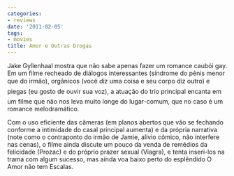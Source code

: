 ```yaml
---
categories:
- reviews
date: '2011-02-05'
tags:
- movies
title: Amor e Outras Drogas
---
```


Jake Gyllenhaal mostra que não sabe apenas fazer um romance caubói gay. Em um filme recheado de diálogos interessantes (síndrome do pênis menor que do irmão), orgânicos (você diz uma coisa e seu corpo diz outro) e piegas (eu gosto de ouvir sua voz), a atuação do trio principal encanta em um filme que não nos leva muito longe do lugar-comum, que no caso é um romance melodramático.

Com o uso eficiente das câmeras (em planos abertos que vão se fechando conforme a intimidade do casal principal aumenta) e da própria narrativa (note como o contraponto do irmão de Jamie, alívio cômico, não interfere nas cenas), o filme ainda discute um pouco da venda de remédios da felicidade (Prozac) e do próprio prazer sexual (Viagra), e tenta inseri-los na trama com algum sucesso, mas ainda voa baixo perto do esplêndido O Amor não tem Escalas.
